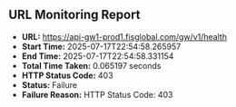## URL Monitoring Report

- **URL:** https://api-gw1-prod1.fisglobal.com/gw/v1/health
- **Start Time:** 2025-07-17T22:54:58.265957
- **End Time:** 2025-07-17T22:54:58.331154
- **Total Time Taken:** 0.065197 seconds
- **HTTP Status Code:** 403
- **Status:** Failure
- **Failure Reason:** HTTP Status Code: 403
